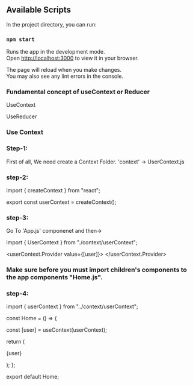 ## Available Scripts

In the project directory, you can run:

### `npm start`

Runs the app in the development mode.\
Open [http://localhost:3000](http://localhost:3000) to view it in your browser.

The page will reload when you make changes.\
You may also see any lint errors in the console.

### Fundamental concept of useContext or Reducer

<p>UseContext</p>
<p>UseReducer</p>

### Use Context

### Step-1:

First of all, We need create a Context Folder. 'context' -> UserContext.js

### step-2:

import { createContext } from "react";

export const userContext = createContext();

### step-3:

Go To 'App.js' componenet and then->

import { UserContext } from "./context/userContext";

<userContext.Provider value={[user]}>
<Home user={user} />
</userContext.Provider>

### Make sure before you must import children's components to the app components "Home.js".

### step-4:

import { userContext } from "../context/userContext";

const Home = () => {

const [user] = useContext(userContext);

return (<p>{user}<p>);
};

export default Home;
